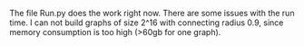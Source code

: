 The file Run.py does the work right now. There are some issues with the run time. I can not build graphs of size 2^16 with connecting radius 0.9, since memory consumption is too high (>60gb for one graph).